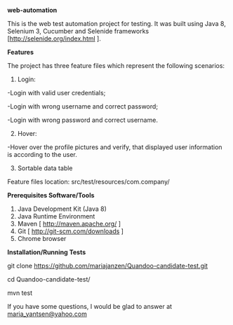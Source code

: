 **web-automation**

This is the web test automation project for testing. It was built using Java 8, Selenium 3, Cucumber and Selenide frameworks [http://selenide.org/index.html ].

**Features**

The project has three feature files which represent the following scenarios:

1. Login:

-Login with valid user credentials;

-Login with wrong username and correct password;

-Login with wrong password and correct username.

2. Hover:

-Hover over the profile pictures and verify, that displayed user information is according to the user.
   
3. Sortable data table

Feature files location:
src/test/resources/com.company/

**Prerequisites Software/Tools**

1. Java Development Kit (Java 8)
2. Java Runtime Environment
3. Maven [ http://maven.apache.org/ ]
4. Git [ http://git-scm.com/downloads ]
5. Chrome browser

**Installation/Running Tests**

git clone https://github.com/mariajanzen/Quandoo-candidate-test.git

cd Quandoo-candidate-test/

mvn test

If you have some questions, I would be glad to answer at maria_yantsen@yahoo.com
